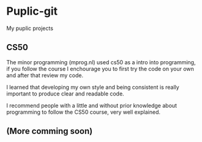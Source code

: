 # Puplic-git
My puplic projects


## CS50
The minor programming (mprog.nl) used cs50 as a intro into programming, if you follow the course I enchourage you to first try the code on your own and after that review my code.

I learned that developing my own style and being consistent is really important to produce clear and readable code.

I recommend people with a little and without prior knowledge about programming to follow the CS50 course, very well explained.

## (More comming soon)
